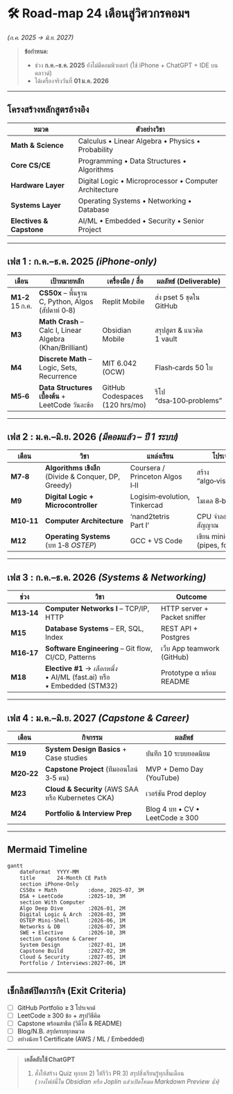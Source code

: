 # 🛠️ Road‑map 24 เดือนสู่วิศวกรคอมฯ  
*(ก.ค. 2025 → มิ.ย. 2027)*  

> **ข้อกำหนด:**  
> * ช่วง **ก.ค.–ธ.ค. 2025** ยังไม่มีคอมพิวเตอร์ (ใช้ iPhone + ChatGPT + IDE บนคลาวด์)  
> * ได้เครื่องจริงวันที่ **01 ม.ค. 2026**  

---

## โครงสร้างหลักสูตรอ้างอิง

| หมวด | ตัวอย่างวิชา |
|------|--------------|
| **Math & Science** | Calculus • Linear Algebra • Physics • Probability |
| **Core CS/CE** | Programming • Data Structures • Algorithms |
| **Hardware Layer** | Digital Logic • Microprocessor • Computer Architecture |
| **Systems Layer** | Operating Systems • Networking • Database |
| **Electives & Capstone** | AI/ML • Embedded • Security • Senior Project |

---

## เฟส 1 : ก.ค.–ธ.ค. 2025 *(iPhone‑only)*  

| เดือน | เป้าหมายหลัก | เครื่องมือ / สื่อ | ผลลัพธ์ (Deliverable) |
|-------|--------------|-------------------|-----------------------|
| **M1‑2**<br/>15 ก.ค. | **CS50x** – พื้นฐาน C, Python, Algos (สัปดาห์ 0‑8) | Replit Mobile | ส่ง pset 5 ชุดใน GitHub |
| **M3** | **Math Crash** – Calc I, Linear Algebra (Khan/Brilliant) | Obsidian Mobile | สรุปสูตร & แนวคิด 1 vault |
| **M4** | **Discrete Math** – Logic, Sets, Recurrence | MIT 6.042 (OCW) | Flash‑cards 50 ใบ |
| **M5‑6** | **Data Structures เบื้องต้น** + LeetCode วันละข้อ | GitHub Codespaces (120 hrs/mo) | รีโป “dsa‑100‑problems” |

---

## เฟส 2 : ม.ค.–มิ.ย. 2026 *(มีคอมแล้ว – ปี 1 ระบบ)*  

| เดือน | วิชา | แหล่งเรียน | โปรเจกต์ |
|-------|------|------------|----------|
| **M7‑8** | **Algorithms เชิงลึก** (Divide & Conquer, DP, Greedy) | Coursera / Princeton Algos I‑II | สร้าง “algo‑visualiser” |
| **M9** | **Digital Logic + Microcontroller** | Logisim‑evolution, Tinkercad | โมเดล 8‑bit ALU |
| **M10‑11** | **Computer Architecture** | ‘nand2tetris Part I’ | CPU จำลองระดับสัญญาณ |
| **M12** | **Operating Systems** (บท 1‑8 *OSTEP*) | GCC + VS Code | เขียน mini‑shell (pipes, fork) |

---

## เฟส 3 : ก.ค.–ธ.ค. 2026 *(Systems & Networking)*  

| ช่วง | วิชา | Outcome |
|------|------|---------|
| **M13‑14** | **Computer Networks I** – TCP/IP, HTTP | HTTP server + Packet sniffer |
| **M15** | **Database Systems** – ER, SQL, Index | REST API + Postgres |
| **M16‑17** | **Software Engineering** – Git flow, CI/CD, Patterns | เว็บ App teamwork (GitHub) |
| **M18** | **Elective #1**  → *เลือกหนึ่ง*<br/>• AI/ML (fast.ai) หรือ<br/>• Embedded (STM32) | Prototype α พร้อม README |

---

## เฟส 4 : ม.ค.–มิ.ย. 2027 *(Capstone & Career)*  

| เดือน | กิจกรรม | ผลลัพธ์ |
|-------|---------|---------|
| **M19** | **System Design Basics** + Case studies | บันทึก 10 ระบบยอดนิยม |
| **M20‑22** | **Capstone Project** (ทีมออนไลน์ 3‑5 คน) | MVP + Demo Day (YouTube) |
| **M23** | **Cloud & Security** (AWS SAA หรือ Kubernetes CKA) | เวอร์ชัน Prod deploy |
| **M24** | **Portfolio & Interview Prep** | Blog 4 บท • CV • LeetCode ≥ 300 |

---

## Mermaid Timeline

```mermaid
gantt
    dateFormat  YYYY-MM
    title       24-Month CE Path
    section iPhone-Only
    CS50x + Math          :done, 2025-07, 3M
    DSA + LeetCode        :2025-10, 3M
    section With Computer
    Algo Deep Dive        :2026-01, 2M
    Digital Logic & Arch  :2026-03, 3M
    OSTEP Mini-Shell      :2026-06, 1M
    Networks & DB         :2026-07, 3M
    SWE + Elective        :2026-10, 3M
    section Capstone & Career
    System Design         :2027-01, 1M
    Capstone Build        :2027-02, 3M
    Cloud & Security      :2027-05, 1M
    Portfolio / Interviews:2027-06, 1M
```

---

## เช็กลิสต์ปิดภารกิจ (Exit Criteria)

- [ ] GitHub Portfolio ≥ 3 โปรเจกต์
- [ ] LeetCode ≥ 300 ข้อ + สรุปวิธีคิด
- [ ] Capstone พร้อมสาธิต (วิดีโอ & README)
- [ ] Blog/N.B. สรุปครบทุกหมวด
- [ ] อย่างน้อย 1 Certificate (AWS / ML / Embedded)

---

> **เคล็ดลับใช้ ChatGPT**  
> 1) สั่งให้สร้าง Quiz ทุกบท  2) ให้รีวิว PR  3) สรุปสิ่งเรียนรู้ทุกสิ้นเดือน  
> *(วางไฟล์นี้ใน Obsidian หรือ Joplin แล้วเปิดโหมด Markdown Preview 👍)*  
